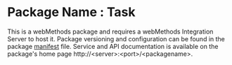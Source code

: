 # Package Name : Task
This is a webMethods package and requires a webMethods Integration Server to host it. Package versioning and configuration can be found in the package [manifest](./Task/manifest.v3) file. Service and API documentation is available on the package's home page http://&lt;server&gt;:&lt;port&gt;/&lt;packagename>.